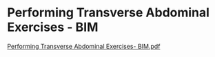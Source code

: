 # Performing Transverse Abdominal Exercises - BIM

[Performing Transverse Abdominal Exercises- BIM.pdf](Performing%20Transverse%20Abdominal%20Exercises%20-%20BIM%20b706309bdb884bacb77ffca2728020a6/Performing_Transverse_Abdominal_Exercises-_BIM.pdf)